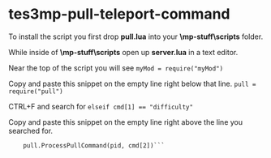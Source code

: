# tes3mp-pull-teleport-command

To install the script you first drop **pull.lua** into your **\mp-stuff\scripts** folder.

While inside of **\mp-stuff\scripts** open up **server.lua** in a text editor.

Near the top of the script you will see ```myMod = require("myMod")```

Copy and paste this snippet on the empty line right below that line.
```pull = require("pull")```

CTRL+F and search for ```elseif cmd[1] == "difficulty"```

Copy and paste this snippet on the empty line right above the line you searched for.
```elseif cmd[1] == "pull" then
	pull.ProcessPullCommand(pid, cmd[2])```

